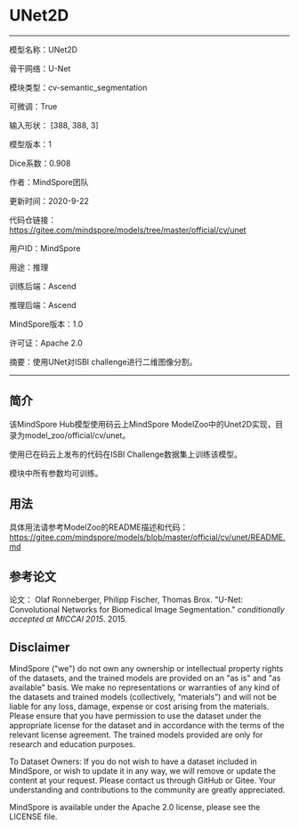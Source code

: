 # UNet2D

---

模型名称：UNet2D

骨干网络：U-Net

模块类型：cv-semantic_segmentation

可微调：True

输入形状： [388, 388, 3]

模型版本：1

Dice系数：0.908

作者：MindSpore团队

更新时间：2020-9-22

代码仓链接： <https://gitee.com/mindspore/models/tree/master/official/cv/unet>

用户ID：MindSpore

用途：推理

训练后端：Ascend

推理后端：Ascend

MindSpore版本：1.0

许可证：Apache 2.0

摘要：使用UNet对ISBI challenge进行二维图像分割。

---

## 简介

该MindSpore Hub模型使用码云上MindSpore ModelZoo中的Unet2D实现，目录为model_zoo/official/cv/unet。

使用已在码云上发布的代码在ISBI Challenge数据集上训练该模型。

模块中所有参数均可训练。

## 用法

具体用法请参考ModelZoo的README描述和代码：
<https://gitee.com/mindspore/models/blob/master/official/cv/unet/README.md>

## 参考论文

论文： Olaf Ronneberger, Philipp Fischer, Thomas Brox. "U-Net: Convolutional Networks for Biomedical Image Segmentation." *conditionally accepted at MICCAI 2015*. 2015.

## Disclaimer

MindSpore ("we") do not own any ownership or intellectual property rights of the datasets, and the trained models are provided on an "as is" and "as available" basis. We make no representations or warranties of any kind of the datasets and trained models (collectively, “materials”) and will not be liable for any loss, damage, expense or cost arising from the materials. Please ensure that you have permission to use the dataset under the appropriate license for the dataset and in accordance with the terms of the relevant license agreement. The trained models provided are only for research and education purposes.

To Dataset Owners: If you do not wish to have a dataset included in MindSpore, or wish to update it in any way, we will remove or update the content at your request. Please contact us through GitHub or Gitee. Your understanding and contributions to the community are greatly appreciated.

MindSpore is available under the Apache 2.0 license, please see the LICENSE file.
